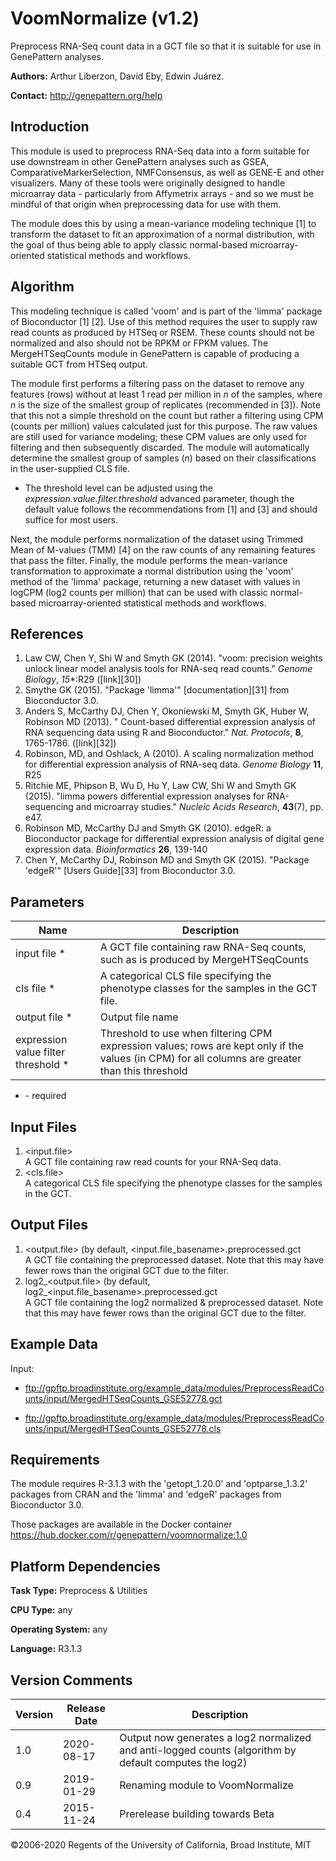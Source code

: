 # VoomNormalize (v1.2)

Preprocess RNA-Seq count data in a GCT file so that it is suitable for use in GenePattern analyses.

**Authors:** Arthur Liberzon, David Eby, Edwin Juárez.

**Contact:** http://genepattern.org/help

## Introduction

This module is used to preprocess RNA-Seq data into a form suitable for use downstream in other GenePattern analyses such as GSEA, ComparativeMarkerSelection, NMFConsensus, as well as GENE-E and other visualizers.  Many of these tools were originally designed to handle microarray data - particularly from Affymetrix arrays - and so we must be mindful of that origin when preprocessing data for use with them.

The module does this by using a mean-variance modeling technique [1] to transform the dataset to fit an approximation of a normal distribution, with the goal of thus being able to apply classic normal-based microarray-oriented statistical methods and workflows.

## Algorithm

This modeling technique is called 'voom' and is part of the 'limma' package of Bioconductor [1] [2].  Use of this method requires the user to supply raw read counts as produced by HTSeq or RSEM.  These counts should not be normalized and also should not be RPKM or FPKM values.  The MergeHTSeqCounts module in GenePattern is capable of producing a suitable GCT from HTSeq output.

The module first performs a filtering pass on the dataset to remove any features (rows) without at least 1 read per million in _n_ of the samples, where _n_ is the size of the smallest group of replicates (recommended in [3]).  Note that this not a simple threshold on the count but rather a filtering using CPM (counts per million) values calculated just for this purpose.  The raw values are still used for variance modeling; these CPM values are only used for filtering and then subsequently discarded.  The module will automatically determine the smallest group of samples (_n_) based on their classifications in the user-supplied CLS file.

* The threshold level can be adjusted using the _expression.value.filter.threshold_  advanced parameter, though the default value follows the recommendations from [1] and [3] and should suffice for most users.

Next, the module performs normalization of the dataset using Trimmed Mean of M-values (TMM) [4] on the raw counts of any remaining features that pass the filter.  Finally, the module performs the mean-variance transformation to approximate a normal distribution using the 'voom' method of the 'limma' package, returning a new dataset with values in logCPM (log2 counts per million) that can be used with classic normal-based microarray-oriented statistical methods and workflows.

## References

1. Law CW, Chen Y, Shi W and Smyth GK (2014). "voom: precision weights unlock linear model analysis tools for RNA-seq read counts." _Genome Biology_, *15**:R29 ([link][30])
2. Smythe GK (2015). "Package 'limma'" [documentation][31] from Bioconductor 3.0.
3. Anders S, McCarthy DJ, Chen Y, Okoniewski M, Smyth GK, Huber W, Robinson MD (2013). " Count-based differential expression analysis of RNA sequencing data using R and Bioconductor." _Nat. Protocols_, **8**, 1765-1786. ([link][32])
4. Robinson, MD, and Oshlack, A (2010). A scaling normalization method for differential expression analysis of RNA-seq data. _Genome Biology_ **11**, R25
5. Ritchie ME, Phipson B, Wu D, Hu Y, Law CW, Shi W and Smyth GK (2015). "limma powers differential expression analyses for RNA-sequencing and microarray studies." _Nucleic Acids Research_, **43**(7), pp. e47.
6. Robinson MD, McCarthy DJ and Smyth GK (2010). edgeR: a Bioconductor package for differential expression analysis of digital gene expression data. _Bioinformatics_ **26**, 139-140
7. Chen Y, McCarthy DJ, Robinson MD and Smyth GK (2015). "Package 'edgeR'" [Users Guide][33] from Bioconductor 3.0.

## Parameters

| Name                                | Description                                                                                                                                      |
| ----------------------------------- | ------------------------------------------------------------------------------------------------------------------------------------------------ |
| input file *                        | A GCT file containing raw RNA-Seq counts, such as is produced by MergeHTSeqCounts                                                                |
| cls file *                          | A categorical CLS file specifying the phenotype classes for the samples in the GCT file.                                                         |
| output file *                       | Output file name                                                                                                                                 |
| expression value filter threshold * | Threshold to use when filtering CPM expression values; rows are kept only if the values (in CPM) for all columns are greater than this threshold |
* \- required

## Input Files

1. <input.file>  
A GCT file containing raw read counts for your RNA-Seq data.  
2. <cls.file>  
A categorical CLS file specifying the phenotype classes for the samples in the GCT.  

## Output Files

1. <output.file>  (by default, <input.file_basename>.preprocessed.gct  
A GCT file containing the preprocessed dataset.  Note that this may have fewer rows than the original GCT due to the filter.
2. log2_<output.file>  (by default, log2_<input.file_basename>.preprocessed.gct  
A GCT file containing the log2 normalized & preprocessed dataset.  Note that this may have fewer rows than the original GCT due to the filter.

## Example Data

Input:

- ftp://gpftp.broadinstitute.org/example_data/modules/PreprocessReadCounts/input/MergedHTSeqCounts_GSE52778.gct  

- ftp://gpftp.broadinstitute.org/example_data/modules/PreprocessReadCounts/input/MergedHTSeqCounts_GSE52778.cls  

## Requirements

The module requires R-3.1.3 with the 'getopt_1.20.0' and 'optparse_1.3.2' packages from CRAN and the 'limma' and 'edgeR' packages from Bioconductor 3.0.

Those packages are available in the Docker container https://hub.docker.com/r/genepattern/voomnormalize:1.0

## Platform Dependencies

**Task Type:**
Preprocess & Utilities

**CPU Type:**
any

**Operating System:**
any

**Language:**
R3.1.3

## Version Comments

| Version | Release Date | Description                      |
| ------- | ------------ | -------------------------------- |
| 1.0     | 2020-08-17   | Output now generates a log2 normalized and anti-logged counts (algorithm by default computes the log2)|
| 0.9     | 2019-01-29   | Renaming module to VoomNormalize |
| 0.4     | 2015-11-24   | Prerelease building towards Beta |

©2006-2020 Regents of the University of California, Broad Institute, MIT
